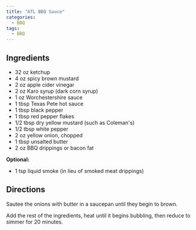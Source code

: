 ```yaml
---
title: "ATL BBQ Sauce"
categories:
  - BBQ
tags:
  - BBQ
---
```


## Ingredients
- 32 oz ketchup
- 4 oz spicy brown mustard
- 2 oz apple cider vinegar
- 2 oz Karo syrup (dark corn syrup)
- 1 oz Worchestershire sauce
- 1 tbsp Texas Pete hot sauce
- 1 tbsp black pepper
- 1 tbsp red pepper flakes
- 1/2 tbsp dry yellow mustard (such as Coleman's)
- 1/2 tbsp white pepper
- 2 oz yellow onion, chopped
- 1 tbsp unsalted butter
- 2 oz BBQ drippings or bacon fat

**Optional:**
- 1 tsp liquid smoke (in lieu of smoked meat drippings)

## Directions
Sautee the onions with butter in a saucepan until they begin to brown.

Add the rest of the ingredients, heat until it begins bubbling, then reduce to simmer for 20 minutes.
